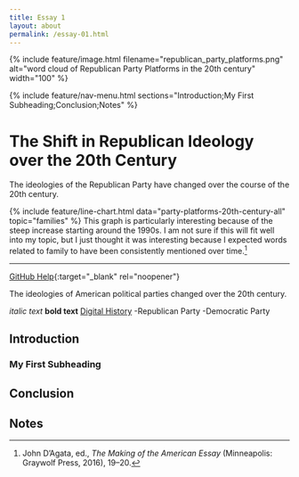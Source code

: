 ```yaml
---
title: Essay 1
layout: about
permalink: /essay-01.html
---
```


{% include feature/image.html filename="republican_party_platforms.png" alt="word cloud of Republican Party Platforms in the 20th century" width="100" %}

{% include feature/nav-menu.html sections="Introduction;My First Subheading;Conclusion;Notes" %}

# The Shift in Republican Ideology over the 20th Century

The ideologies of the Republican Party have changed over the course of the 20th century.

{% include feature/line-chart.html data="party-platforms-20th-century-all" topic="families" %}
This graph is particularly interesting because of the steep increase starting around the 1990s. I am not sure if this will fit well into my topic, but I just thought it was interesting because I expected words related to family to have been consistently mentioned over time.[^1]

---

[GitHub Help](https://help.github.com/){:target="_blank" rel="noopener"}

The ideologies of American political parties changed over the 20th century.

*italic text* **bold text**
[Digital History](https://maksraydul.github.io/digital_history_repository/essay-01.html)
-Republican Party
-Democratic Party

## Introduction

### My First Subheading

## Conclusion

## Notes

[^1]: John D’Agata, ed., *The Making of the American Essay* (Minneapolis: Graywolf Press, 2016), 19–20.
